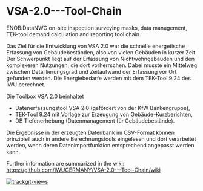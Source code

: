 # VSA-2.0---Tool-Chain
 ENOB:DataNWG on-site inspection surveying masks, data management, TEK-tool demand calculation and reporting tool chain.

 Das Ziel für die Entwicklung von VSA 2.0 war die schnelle energetische Erfassung von Gebäudebeständen, also von vielen Gebäuden in kurzer Zeit. Der Schwerpunkt liegt auf der Erfassung von Nichtwohngebäuden und den komplexeren Nutzungen, die dort vorherrschen. Dabei musste ein Mittelweg zwischen Detaillierungsgrad und Zeitaufwand der Erfassung vor Ort gefunden werden. Die Energiebedarfe werden mit dem TEK-Tool 9.24 des IWU berechnet.

Die Toolbox VSA 2.0 beinhaltet 
- Datenerfassungstool VSA 2.0 (gefördert von der KfW Bankengruppe),
- TEK-Tool 9.24 mit Vorlage zur Erzeugung von Gebäude-Kurzberichten,
- DB Tiefenerhebung (Datenmanagement für Gebäudebestände).

Die Ergebnisse in der erzeugten Datenbank im CSV-Format können prinzipiell auch in andere Berechnungstools eingelesen und dort verarbeitet werden, wenn deren Datenimportfunktion entsprechend angepasst werden kann.

Further information are summarized in the wiki: https://github.com/IWUGERMANY/VSA-2.0---Tool-Chain/wiki

 <a href="https://trackgit.com">
<img src="https://us-central1-trackgit-analytics.cloudfunctions.net/token/ping/kye4aw7j6g2rrmu8iijk" alt="trackgit-views" />
</a>
